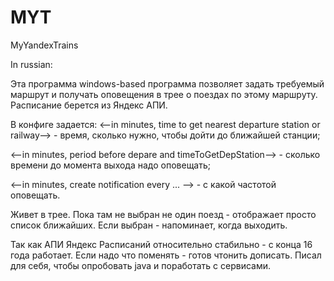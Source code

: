 # MYT
MyYandexTrains

In russian:

Эта программа windows-based программа позволяет задать требуемый маршрут и получать оповещения в трее о поездах по этому маршруту.
Расписание берется из Яндекс АПИ.

В конфиге задается:
<--in minutes, time to get nearest departure station or railway--> - время, сколько нужно, чтобы дойти до ближайшей станции;

<--in minutes, period before depare and timeToGetDepStation--> - сколько времени до момента выхода надо оповещать;

<--in minutes, create notification every ... --> - с какой частотой оповещать.


Живет в трее. 
Пока там не выбран не один поезд - отображает просто список ближайших.
Если выбран - напоминает, когда выходить.

Так как АПИ Яндекс Расписаний относительно стабильно - с конца 16 года работает.
Если надо что поменять - готов чтонить дописать.
Писал для себя, чтобы опробовать java и поработать с сервисами.
